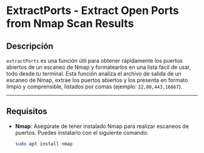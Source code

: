 # ExtractPorts - Extract Open Ports from Nmap Scan Results

## Descripción

`extractPorts` es una función útil para obtener rápidamente los puertos abiertos de un escaneo de Nmap y formatearlos en una lista fácil de usar, todo desde tu terminal. Esta función analiza el archivo de salida de un escaneo de Nmap, extrae los puertos abiertos y los presenta en formato limpio y comprensible, listados por comas (ejemplo: `22,80,443,16667`).

---

## Requisitos

- **Nmap**: Asegúrate de tener instalado Nmap para realizar escaneos de puertos. Puedes instalarlo con el siguiente comando:
  
  ```bash
  sudo apt install nmap
